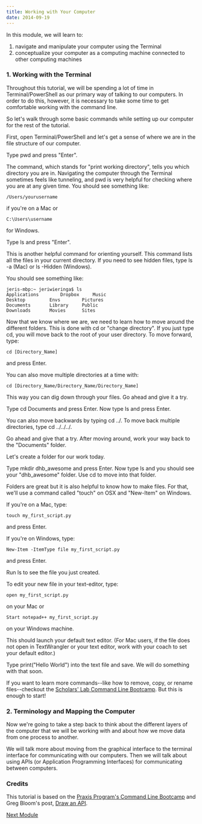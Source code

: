 ```yaml
---
title: Working with Your Computer
date: 2014-09-19
---
```


In this module, we will learn to:

1. navigate and manipulate your computer using the Terminal 
2. conceptualize your computer as a computing machine connected to other computing machines

### 1. Working with the Terminal

Throughout this tutorial, we will be spending a lot of time in Terminal/PowerShell as our primary way of talking to our computers. In order to do this, however, it is necessary to take some time to get comfortable working with the command line.

So let's walk through some basic commands while setting up our computer for the rest of the tutorial.

First, open Terminal/PowerShell and let's get a sense of where we are in the file structure of our computer. 

Type <span class="command">pwd</span> and press "Enter". 

The command, which stands for "print working directory", tells you which directory you are in. Navigating the computer through the Terminal sometimes feels like tunneling, and <span class='command'>pwd</span> is very helpful for checking where you are at any given time. You should see something like:

	/Users/yourusername

if you're on a Mac or

	C:\Users\username

for Windows.

Type <span class="command">ls</span> and press "Enter". 

This is another helpful command for orienting yourself. This command lists all the files in your current directory. If you need to see hidden files, type <span class="command">ls -a</span> (Mac) or <span class="command">ls -Hidden</span> (Windows). 

You should see something like:

	jeris-mbp:~ jeriwieringa$ ls
	Applications		Dropbox		Music
	Desktop			Envs		Pictures
	Documents		Library		Public
	Downloads		Movies		Sites		

Now that we know where we are, we need to learn how to move around the different folders. This is done with <span class='command'>cd</span> or "change directory". If you just type <span class='command'>cd</span>, you will move back to the root of your user directory. To move forward, type:

	cd [Directory_Name]

and press Enter. 

You can also move multiple directories at a time with:

	cd [Directory_Name/Directory_Name/Directory_Name]

This way you can dig down through your files. Go ahead and give it a try.

Type <span class="command">cd Documents</span> and press Enter. Now type <span class="command">ls</span> and press Enter.

You can also move backwards by typing <span class="command">cd ../</span>. To move back multiple directories, type <span class="command">cd ../../../</span>. 

Go ahead and give that a try. After moving around, work your way back to the "Documents" folder. 

Let's create a folder for our work today. 

Type <span class="command">mkdir dhb_awesome</span> and press Enter. Now type <span class="command">ls</span> and you should see your "dhb_awesome" folder. Use <span class='command'>cd</span> to move into that folder.

Folders are great but it is also helpful to know how to make files. For that, we'll use a command called "touch" on OSX and "New-Item" on Windows.

If you're on a Mac, type:
	
	touch my_first_script.py

and press Enter. 

If you're on Windows, type:

	New-Item -ItemType file my_first_script.py

and press Enter. 

Run <span class="command">ls</span> to see the file you just created. 

To edit your new file in your text-editor, type: 
	
	open my_first_script.py

on your Mac or

	Start notepad++ my_first_script.py

on your Windows machine. 

This should launch your default text editor. (For Mac users, if the file does not open in TextWrangler or your text editor, work with your coach to set your default editor.) 

Type <span class="command">print("Hello World")</span> into the text file and save. We will do something with that soon.

If you want to learn more commands--like how to remove, copy, or rename files--checkout the [Scholars' Lab Command Line Bootcamp](http://praxis.scholarslab.org/scratchpad/bash/). But this is enough to start!


### 2. Terminology and Mapping the Computer

Now we're going to take a step back to think about the different layers of the computer that we will be working with and about how we move data from one process to another. 

We will talk more about moving from the graphical interface to the terminal interface for communicating with our computers. Then we will talk about using APIs (or Application Programming Interfaces) for communicating between computers.


### Credits
This tutorial is based on the [Praxis Program's Command Line Bootcamp](http://praxis.scholarslab.org/scratchpad/bash/) and Greg Bloom's post, <a href="http://sunlightfoundation.com/blog/2014/06/20/opengov-voices-draw-an-api-an-interpretation-of-open-data-by-tcampers/">Draw an API</a>.

<span class="right">[Next Module](module02.html)</span>
